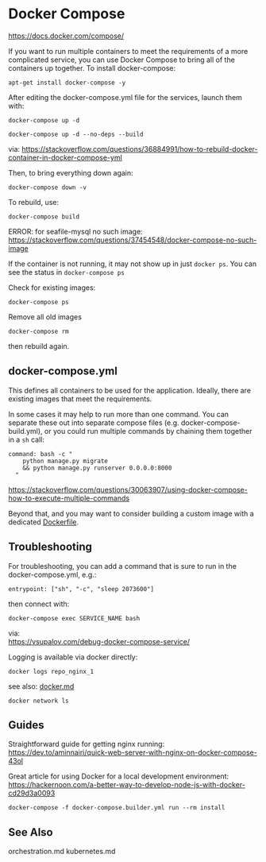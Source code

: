 # Docker Compose

https://docs.docker.com/compose/

If you want to run multiple containers to meet the requirements of a more complicated service, you can use Docker Compose to bring all of the containers up together. To install docker-compose:

    apt-get install docker-compose -y
    
After editing the docker-compose.yml file for the services, launch them with:

    docker-compose up -d
    
    docker-compose up -d --no-deps --build

via: 
https://stackoverflow.com/questions/36884991/how-to-rebuild-docker-container-in-docker-compose-yml

Then, to bring everything down again:

    docker-compose down -v

To rebuild, use:

    docker-compose build

ERROR: for seafile-mysql no such image:
https://stackoverflow.com/questions/37454548/docker-compose-no-such-image

If the container is not running, it may not show up in just `docker ps`. You can see the status in `docker-compose ps`

Check for existing images: 

    docker-compose ps
    

Remove all old images

    docker-compose rm
    
then rebuild again.

## docker-compose.yml

This defines all containers to be used for the application. Ideally, there are existing images that meet the requirements. 

In some cases it may help to run more than one command. You can separate these out into separate compose files (e.g. docker-compose-build.yml), or you could run multiple commands by chaining them together in a `sh` call:

```
command: bash -c "
    python manage.py migrate
    && python manage.py runserver 0.0.0.0:8000
  "
```

https://stackoverflow.com/questions/30063907/using-docker-compose-how-to-execute-multiple-commands

Beyond that, and you may want to consider building a custom image with a dedicated [Dockerfile](docker.md). 


## Troubleshooting 

For troubleshooting, you can add a command that is sure to run in the docker-compose.yml, e.g.:

    entrypoint: ["sh", "-c", "sleep 2073600"]

then connect with:

    docker-compose exec SERVICE_NAME bash

via:  
https://vsupalov.com/debug-docker-compose-service/

Logging is available via docker directly:

    docker logs repo_nginx_1
    
see also: [docker.md](docker.md)

    docker network ls

## Guides

Straightforward guide for getting nginx running:  
https://dev.to/aminnairi/quick-web-server-with-nginx-on-docker-compose-43ol

Great article for using Docker for a local development environment:  
https://hackernoon.com/a-better-way-to-develop-node-js-with-docker-cd29d3a0093

    docker-compose -f docker-compose.builder.yml run --rm install

## See Also

orchestration.md
kubernetes.md
 

